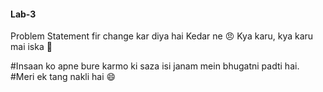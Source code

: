 #### Lab-3

Problem Statement fir change kar diya hai Kedar ne :angry:
Kya karu, kya karu mai iska :facepalm:

#Insaan ko apne bure karmo ki saza isi janam mein bhugatni padti hai.
#Meri ek tang nakli hai :smile:
